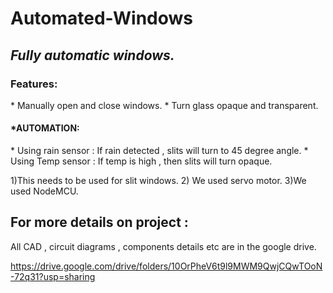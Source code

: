 # Automated-Windows

<h2><i>Fully automatic windows.</i></h2>

<h3>Features:</h3>
  * Manually open and close windows.
  * Turn glass opaque and transparent.
  
  <h4>*AUTOMATION:</h4>
    * Using rain sensor : If rain detected , slits will turn to 45 degree angle.
    * Using Temp sensor : If temp is high , then slits will turn opaque.
    
    
1)This needs to be used for slit windows. 
2) We used servo motor.
3)We used NodeMCU.


<h2>For  more details on project :</h2>

All CAD , circuit diagrams , components details etc are in the google drive.

https://drive.google.com/drive/folders/10OrPheV6t9l9MWM9QwjCQwTOoN-72q31?usp=sharing
